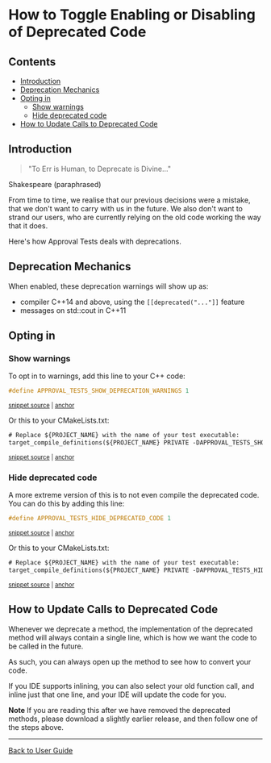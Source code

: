 <a id="top"></a>

# How to Toggle Enabling or Disabling of Deprecated Code

<!-- toc -->
## Contents

  * [Introduction](#introduction)
  * [Deprecation Mechanics](#deprecation-mechanics)
  * [Opting in](#opting-in)
    * [Show warnings](#show-warnings)
    * [Hide deprecated code](#hide-deprecated-code)
  * [How to Update Calls to Deprecated Code](#how-to-update-calls-to-deprecated-code)<!-- endToc -->

## Introduction

> "To Err is Human, to Deprecate is Divine..."

Shakespeare (paraphrased)

From time to time, we realise that our previous decisions were a mistake, that we don't want to carry with us in the future.
We also don't want to strand our users, who are currently relying on the old code working the way that it does.

Here's how Approval Tests deals with deprecations.

## Deprecation Mechanics

When enabled, these deprecation warnings will show up as:
 
* compiler C++14 and above, using the `[[deprecated("..."]]` feature
* messages on std::cout in C++11

## Opting in

### Show warnings

To opt in to warnings, add this line to your C++ code: 

<!-- snippet: show_deprecation_warnings -->
<a id='snippet-show_deprecation_warnings'></a>
```cpp
#define APPROVAL_TESTS_SHOW_DEPRECATION_WARNINGS 1
```
<sup><a href='/examples/doctest_existing_main/DoctestApprovalsTests.cpp#L1-L3' title='File snippet `show_deprecation_warnings` was extracted from'>snippet source</a> | <a href='#snippet-show_deprecation_warnings' title='Navigate to start of snippet `show_deprecation_warnings`'>anchor</a></sup>
<!-- endSnippet -->

Or this to your CMakeLists.txt:

<!-- snippet: show_deprecation_warnings_cmake -->
<a id='snippet-show_deprecation_warnings_cmake'></a>
```txt
# Replace ${PROJECT_NAME} with the name of your test executable:
target_compile_definitions(${PROJECT_NAME} PRIVATE -DAPPROVAL_TESTS_SHOW_DEPRECATION_WARNINGS=1)
```
<sup><a href='/tests/DocTest_Tests/CMakeLists.txt#L58-L61' title='File snippet `show_deprecation_warnings_cmake` was extracted from'>snippet source</a> | <a href='#snippet-show_deprecation_warnings_cmake' title='Navigate to start of snippet `show_deprecation_warnings_cmake`'>anchor</a></sup>
<!-- endSnippet -->

### Hide deprecated code

A more extreme version of this is to not even compile the deprecated code. You can do this by adding this line:

<!-- snippet: hide_deprecated_code -->
<a id='snippet-hide_deprecated_code'></a>
```cpp
#define APPROVAL_TESTS_HIDE_DEPRECATED_CODE 1
```
<sup><a href='/examples/doctest_existing_main/DoctestApprovalsTests.cpp#L5-L7' title='File snippet `hide_deprecated_code` was extracted from'>snippet source</a> | <a href='#snippet-hide_deprecated_code' title='Navigate to start of snippet `hide_deprecated_code`'>anchor</a></sup>
<!-- endSnippet -->

Or this to your CMakeLists.txt:

<!-- snippet: hide_deprecated_code_cmake -->
<a id='snippet-hide_deprecated_code_cmake'></a>
```txt
# Replace ${PROJECT_NAME} with the name of your test executable:
target_compile_definitions(${PROJECT_NAME} PRIVATE -DAPPROVAL_TESTS_HIDE_DEPRECATED_CODE=1)
```
<sup><a href='/tests/DocTest_Tests/CMakeLists.txt#L63-L66' title='File snippet `hide_deprecated_code_cmake` was extracted from'>snippet source</a> | <a href='#snippet-hide_deprecated_code_cmake' title='Navigate to start of snippet `hide_deprecated_code_cmake`'>anchor</a></sup>
<!-- endSnippet -->

## How to Update Calls to Deprecated Code

Whenever we deprecate a method, the implementation of the deprecated method will always contain a single line, which is how we want the code to be called in the future. <!-- include: updating_deprecated_code. path: /doc/how_tos/updating_deprecated_code.include.md -->

As such, you can always open up the method to see how to convert your code.

If you IDE supports inlining, you can also select your old function call, and inline just that one line, and your IDE will update the code for you.

**Note** If you are reading this after we have removed the deprecated methods, please download a slightly earlier release, and then follow one of the steps above. <!-- endInclude -->

---

[Back to User Guide](/doc/README.md#top)
